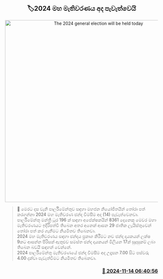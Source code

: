 <p align='center'><b><h2 align='center' title='The 2024 general election will be held today'>🏷2024 මහ මැතිවරණය අද පැවැත්වෙයි</h2></b></p>
<p align='center'><img src='https://helakuru.sgp1.cdn.digitaloceanspaces.com/esana/images/lib/parliment-election.jpg' width='600' alt='The 2024 general election will be held today'></p>

>📝 මෙරට දස වැනි පාර්ලිමේන්තුව සඳහා මහජන නියෝජිතයින් තෝරා පත් කරගන්නා 2024 මහ මැතිවරණ ඡන්ද විමසීම අද (14) පැවැත්වෙනවා.<br>පාර්ලිමේන්තු මන්ත්‍රී ධූර 196 ක් සඳහා අපේක්ෂකයින් 8361 දෙනෙකු මෙවර මහා මැතිවරණයට ඉදිරිපත්වී තිබෙන අතර අනෙක් ආසන 29 ජාතික ලැයිස්තුවෙන් තෝරා පත් කර ගැනීමට නියමිතව තිබෙනවා.<br>2024 මහ මැතිවරණය සඳහා ඡන්දය ප්‍රකාශ කිරීමට නව ඡන්ද දායකයන් ලක්ෂ 9කට ආසන්න පිරිසක් ඇතුළුව සමස්ත ඡන්ද දායකයන් මිලියන 17ක් සුදුසුකම් ලබා තිබෙන බවයි සඳහන් වෙන්නේ.<br>2024 පාර්ලිමේන්තු මැතිවරණයේ ඡන්ද විමසීම අද උදෑසන 7.00 සිට පස්වරු 4.00 දක්වා පැවැත්වීමට නියමිතව තිබෙනවා.<br>

<h3 align='right'><a href='https://www.helakuru.lk/esana/p/105022/'>📅 2024-11-14 06:40:56</a></h3>
